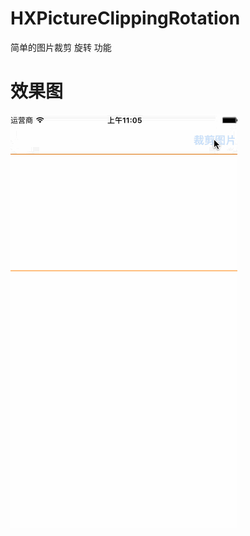 # HXPictureClippingRotation
简单的图片裁剪 旋转 功能

# 效果图
![image](https://github.com/huangxuan518/HXPictureClippingRotation/blob/master/HXPictureClippingRotation/shili.gif)


